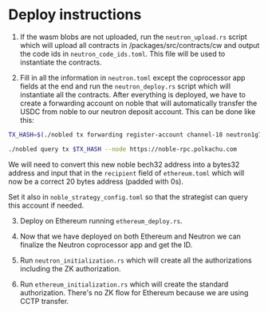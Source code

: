 # Deploy instructions

1. If the wasm blobs are not uploaded, run the `neutron_upload.rs` script which will upload all contracts in /packages/src/contracts/cw and output the code ids in `neutron_code_ids.toml`. This file will be used to instantiate the contracts.

2. Fill in all the information in `neutron.toml` except the coprocessor app fields at the end and run the `neutron_deploy.rs` script which will instantiate all the contracts. After everything is deployed, we have to create a forwarding account on noble that will automatically transfer the USDC from noble to our neutron deposit account. This can be done like this:

```bash
TX_HASH=$(./nobled tx forwarding register-account channel-18 neutron1g7498csr6svpfxtu26kk8tq5mavdfpr5j5p6h4cmtm9tv27gjlcqupl3kr --chain-id noble-1 --node https://noble-rpc.polkachu.com --fees 20000uusdc --from <KEY> --output json --yes | jq -r '.txhash')

./nobled query tx $TX_HASH --node https://noble-rpc.polkachu.com
```

We will need to convert this new noble bech32 address into a bytes32 address and input that in the `recipient` field of `ethereum.toml` which will now be a correct 20 bytes address (padded with 0s).

Set it also in `noble_strategy_config.toml` so that the strategist can query this account if needed.

3. Deploy on Ethereum running `ethereum_deploy.rs`. 

4. Now that we have deployed on both Ethereum and Neutron we can finalize the Neutron coprocessor app and get the ID.

5. Run `neutron_initialization.rs` which will create all the authorizations including the ZK authorization.

6. Run `ethereum_initialization.rs` which will create the standard authorization. There's no ZK flow for Ethereum because we are using CCTP transfer.

